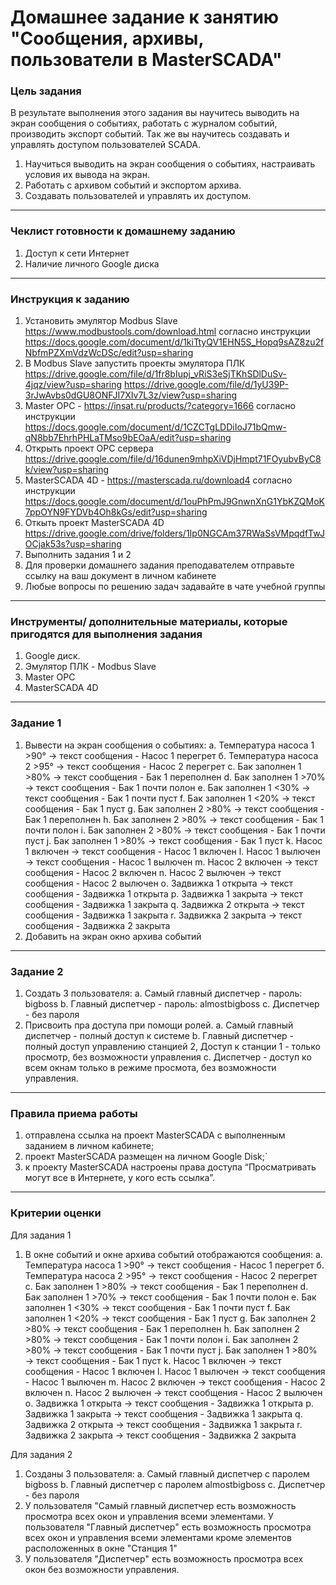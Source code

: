 # Домашнее задание к занятию "Сообщения, архивы, пользователи в MasterSCADA"

### Цель задания

В результате выполнения этого задания вы научитесь выводить на экран сообщения о событиях, работать с журналом событий, производить экспорт событий. Так же вы научитесь создавать и управлять доступом пользователей SCADA. 

1. Научиться выводить на экран сообщения о событиях, настраивать условия их вывода на экран.
2. Работать с архивом событий и экспортом архива.
3. Создавать пользователей и управлять их доступом.

------

### Чеклист готовности к домашнему заданию

1. Доступ к сети Интернет
2. Наличие личного Google диска

------

### Инструкция к заданию

1. Установить эмулятор Modbus Slave https://www.modbustools.com/download.html согласно инструкции https://docs.google.com/document/d/1kiTtyQV1EHN5S_Hopq9sAZ8zu2fNbfmPZXmVdzWcDSc/edit?usp=sharing
2. В Modbus Slave запустить проекты эмулятора ПЛК  https://drive.google.com/file/d/1fr8bIupj_vRiS3eSjTKhSDlDuSv-4jqz/view?usp=sharing https://drive.google.com/file/d/1yU39P-3rJwAvbs0dGU8ONFJI7XIv7L3z/view?usp=sharing
3. Master OPC - https://insat.ru/products/?category=1666 согласно инструкции https://docs.google.com/document/d/1CZCTgLDDiIoJ71bQmw-qN8bb7EhrhPHLaTMso9bEOaA/edit?usp=sharing
4. Открыть проект OPC сервера  https://drive.google.com/file/d/16dunen9mhpXiVDjHmpt71FOyubvByC8k/view?usp=sharing
5. MasterSCADA 4D - https://masterscada.ru/download4 согласно инструкции https://docs.google.com/document/d/1ouPhPmJ9GnwnXnG1YbKZQMoK7ppOYN9FYDVb4Oh8kGs/edit?usp=sharing
6. Откыть проект MasterSCADA 4D  https://drive.google.com/drive/folders/1Ip0NGCAm37RWaSsVMpqdfTwJOCjak53s?usp=sharing
7. Выполнить задания 1 и 2
8. Для проверки домашнего задания преподавателем отправьте ссылку на ваш документ в личном кабинете
9. Любые вопросы по решению задач задавайте в чате учебной группы

------

### Инструменты/ дополнительные материалы, которые пригодятся для выполнения задания

1. Google диск.
2. Эмулятор ПЛК - Modbus Slave
3. Master OPC
4. MasterSCADA 4D
------

### Задание 1

1. Вывести на экран сообщения о событиях:
 a. Температура насоса 1 >90° → текст сообщения - Насос 1 перегрет
 б. Температура насоса 2 >95° → текст сообщения - Насос 2 перегрет
 c. Бак заполнен 1 >80% → текст сообщения - Бак 1 переполнен
 d. Бак заполнен 1 >70% → текст сообщения - Бак 1 почти полон
 e. Бак заполнен 1 <30% → текст сообщения - Бак 1 почти пуст
 f. Бак заполнен 1 <20% → текст сообщения - Бак 1 пуст
 g. Бак заполнен 2 >80% → текст сообщения - Бак 1 переполнен
 h. Бак заполнен 2 >80% → текст сообщения - Бак 1 почти полон
 i. Бак заполнен 2 >80% → текст сообщения - Бак 1 почти пуст
 j. Бак заполнен 1 >80% → текст сообщения - Бак 1 пуст
 k. Насос 1 включен → текст сообщения - Насос 1 включен
 l. Насос 1 вылючен → текст сообщения - Насос 1 вылючен
 m. Насос 2 включен → текст сообщения - Насос 2 включен
 n. Насос 2 вылючен → текст сообщения - Насос 2 вылючен
 o. Задвижка 1 открыта → текст сообщения - Задвижка 1 открыта
 p. Задвижка 1 закрыта → текст сообщения - Задвижка 1 закрыта
 q. Задвижка 2 открыта → текст сообщения - Задвижка 1 закрыта
 r. Задвижка 2 закрыта → текст сообщения - Задвижка 2 закрыта
3. Добавить на экран окно архива событий

------

### Задание 2

1. Создать 3 пользователя:
 a. Самый главный диспетчер - пароль: bigboss
 b. Главный диспетчер - пароль: almostbigboss
 c. Диспетчер - без пароля
3. Присвоить пра доступа при помощи ролей.
 a. Самый главный диспетчер - полный доступ к системе
 b. Главный диспетчер - полный доступ управлению станцией 2, Доступ к станции 1 - только просмотр, без возможности управления
 c. Диспетчер - доступ ко всем окнам только в режиме просмота, без возможности управления.

------

### Правила приема работы

1. отправлена ссылка на проект MasterSCADA с выполненным заданием в личном кабинете;
2. проект MasterSCADA размещен на личном Google Disk;`
3. к проекту MasterSCADA настроены права доступа “Просматривать могут все в Интернете, у кого есть ссылка”.

------

### Критерии оценки

  Для задания 1
1. В окне событий и окне архива событий отображаются сообщения:
 a. Температура насоса 1 >90° → текст сообщения - Насос 1 перегрет
 б. Температура насоса 2 >95° → текст сообщения - Насос 2 перегрет
 c. Бак заполнен 1 >80% → текст сообщения - Бак 1 переполнен
 d. Бак заполнен 1 >70% → текст сообщения - Бак 1 почти полон
 e. Бак заполнен 1 <30% → текст сообщения - Бак 1 почти пуст
 f. Бак заполнен 1 <20% → текст сообщения - Бак 1 пуст
 g. Бак заполнен 2 >80% → текст сообщения - Бак 1 переполнен
 h. Бак заполнен 2 >80% → текст сообщения - Бак 1 почти полон
 i. Бак заполнен 2 >80% → текст сообщения - Бак 1 почти пуст
 j. Бак заполнен 1 >80% → текст сообщения - Бак 1 пуст
 k. Насос 1 включен → текст сообщения - Насос 1 включен
 l. Насос 1 вылючен → текст сообщения - Насос 1 вылючен
 m. Насос 2 включен → текст сообщения - Насос 2 включен
 n. Насос 2 вылючен → текст сообщения - Насос 2 вылючен
 o. Задвижка 1 открыта → текст сообщения - Задвижка 1 открыта
 p. Задвижка 1 закрыта → текст сообщения - Задвижка 1 закрыта
 q. Задвижка 2 открыта → текст сообщения - Задвижка 1 закрыта
 r. Задвижка 2 закрыта → текст сообщения - Задвижка 2 закрыта

Для задания 2
 1. Созданы 3 пользователя:
 a. Самый главный диспетчер  с паролем  bigboss
 b. Главный диспетчер с паролем almostbigboss
 c. Диспетчер - без пароля
 2. У пользователя "Самый главный диспетчер есть возможность просмотра всех окон и управления всеми элементами. У пользователя "Главный диспетчер" есть возможность просмотра всех окон и управления всеми элементами кроме элементов расположенных в окне "Станция 1"
 3. У пользователя "Диспетчер" есть возможность просмотра всех окон без возможности управления.
